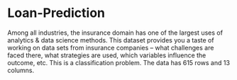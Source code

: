 # Loan-Prediction
Among all industries, the insurance domain has one of the largest uses of analytics &amp; data science methods. This dataset provides you a taste of working on data sets from insurance companies – what challenges are faced there, what strategies are used, which variables influence the outcome, etc. This is a classification problem. The data has 615 rows and 13 columns.
